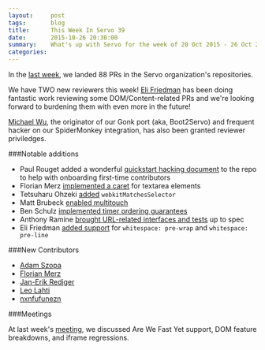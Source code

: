 ```yaml
---
layout:     post
tags:       blog
title:      This Week In Servo 39
date:       2015-10-26 20:30:00
summary:    What's up with Servo for the week of 20 Oct 2015 - 26 Oct 2015
categories:
---
```


In the [last week](https://github.com/pulls?page=1&q=is%3Apr+is%3Amerged+closed%3A2015-10-19..2015-10-26+user%3Aservo),
we landed 88 PRs in the Servo organization's repositories.

We have TWO new reviewers this week! [Eli Friedman](https://github.com/eefriedman) has been doing fantastic work reviewing some DOM/Content-related
PRs and we're looking forward to burdening them with even more in the future!

[Michael Wu](https://github.com/michaelwu/), the originator of our Gonk port (aka, Boot2Servo) and frequent hacker on our SpiderMonkey integration,
has also been granted reviewer priviledges.

###Notable additions

 - Paul Rouget added a wonderful [quickstart hacking document](https://github.com/servo/servo/pull/8165) to the repo to help with onboarding first-time contributors
 - Florian Merz [implemented a caret](https://github.com/servo/servo/pull/7761) for textarea elements
 - Tetsuharu Ohzeki [added](https://github.com/servo/servo/pull/8183) `webkitMatchesSelector`
 - Matt Brubeck [enabled multitouch](https://github.com/servo/servo/pull/8163)
 - Ben Schulz [implemented timer ordering guarantees](https://github.com/servo/servo/pull/7450)
 - Anthony Ramine [brought URL-related interfaces and tests](https://github.com/servo/servo/pull/8008) up to spec
 - Eli Friedman [added support](https://github.com/servo/servo/pull/7951) for `whitespace: pre-wrap` and `whitespace: pre-line`

###New Contributors

 - [Adam Szopa](https://github.com/Darktori)
 - [Florian Merz](https://github.com/fiji-flo)
 - [Jan-Erik Rediger](https://github.com/badboy)
 - [Leo Lahti](https://github.com/TileHalo)
 - [nxnfufunezn](https://github.com/nxnfufunezn)

###Meetings

At last week's [meeting](https://github.com/servo/servo/wiki/Meeting-2015-10-19), we discussed Are We Fast Yet support, DOM feature
breakdowns, and iframe regressions.

